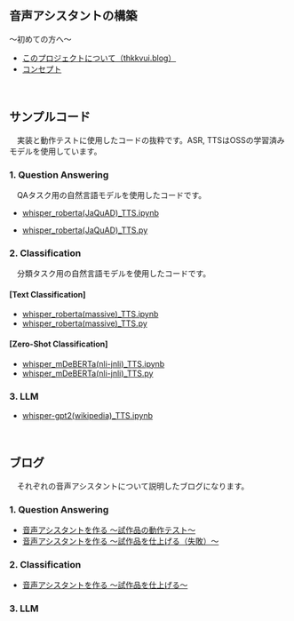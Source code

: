 ## **音声アシスタントの構築**

〜初めての方へ〜
- [このプロジェクトについて（thkkvui.blog）](https://thkkvui.blog/2023/04/19/post7/)
- [コンセプト](https://github.com/thkkvui/Deploy_my_VUI)

&emsp;

## **サンプルコード**

　実装と動作テストに使用したコードの抜粋です。ASR, TTSはOSSの学習済みモデルを使用しています。

### 1. **Question Answering** 
　QAタスク用の自然言語モデルを使用したコードです。

 - [whisper_roberta(JaQuAD)_TTS.ipynb](https://github.com/thkkvui/voice_assistant/blob/main/src/ASR_NLU_TTS/nb/whisper_roberta(JaQuAD)_TTS.ipynb)

 - [whisper_roberta(JaQuAD)_TTS.py](https://github.com/thkkvui/voice_assistant/blob/main/src/ASR_NLU_TTS/python/whisper_roberta(JaQuAD)_TTS.py)

### 2. **Classification**
　分類タスク用の自然言語モデルを使用したコードです。

#### [Text Classification]
 - [whisper_roberta(massive)_TTS.ipynb](https://github.com/thkkvui/voice_assistant/blob/main/src/ASR_NLU_TTS/nb/whisper_roberta(massive)_TTS.ipynb)
 - [whisper_roberta(massive)_TTS.py](https://github.com/thkkvui/voice_assistant/blob/main/src/ASR_NLU_TTS/python/whisper_roberta(massive)_TTS.py)

#### [Zero-Shot Classification]
 - [whisper_mDeBERTa(nli-jnli)_TTS.ipynb](https://github.com/thkkvui/voice_assistant/blob/main/src/ASR_NLU_TTS/nb/whisper_mdeberta(nli-jnli)_TTS.ipynb)
 - [whisper_mDeBERTa(nli-jnli)_TTS.py](https://github.com/thkkvui/voice_assistant/blob/main/src/ASR_NLU_TTS/python/whisper_mdeberta(nli-jnli)_TTS.py)

### 3. **LLM**
 - [whisper-gpt2(wikipedia)_TTS.ipynb]()

&emsp;

## **ブログ**

　それぞれの音声アシスタントについて説明したブログになります。

### 1. Question Answering 
 - [音声アシスタントを作る 〜試作品の動作テスト〜](https://thkkvui.blog/2023/07/30/post26/)
 - [音声アシスタントを作る 〜試作品を仕上げる（失敗）〜](https://thkkvui.blog/2023/09/14/post29/)

### 2. Classification
 - [音声アシスタントを作る 〜試作品を仕上げる〜]()

### 3. LLM 
